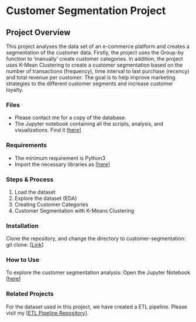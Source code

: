 # Customer Segmentation Project
## Project Overview
This project analyses the data set of an e-commerce platform and creates a segmentation of the customer data. 
Firstly, the project uses the Group-by function to ‘manually’ create customer categories. In addition, the project uses K-Mean Clustering to create a customer segmentation based on the number of transactions (frequency), time interval to last purchase (recency) and total revenue per customer. 
The goal is to help improve marketing strategies to the different customer segments and increase customer loyalty.
### Files  
- Please contact me for a copy of the database.
- The Jupyter notebook containing all the scripts, analysis, and visualizations. Find it [[here](customer_segmentation.ipynb)]
### Requirements
- The minimum requirement is Python3
- Import the necessary libraries as [[here](requirements.txt)]

### Steps & Process
1. Load the dataset
2. Explore the dataset (EDA)
3. Creating Customer Categories 
4. Customer Segmentation with K-Means Clustering

### Installation
Clone the repository, and change the directory to customer-segmentation:
git clone: [[Link](https://github.com/corinna-walter/customersegmentation-project)]

### How to Use
To explore the customer segmentation analysis:
Open the Jupyter Notebook [[here](customer_segmentation.ipynb)]

### Related Projects
For the dataset used in this project, we have created a ETL pipeline. Please visit my [[ETL Pipeline Repository](https://github.com/corinna-walter/etl-pipeline)].
